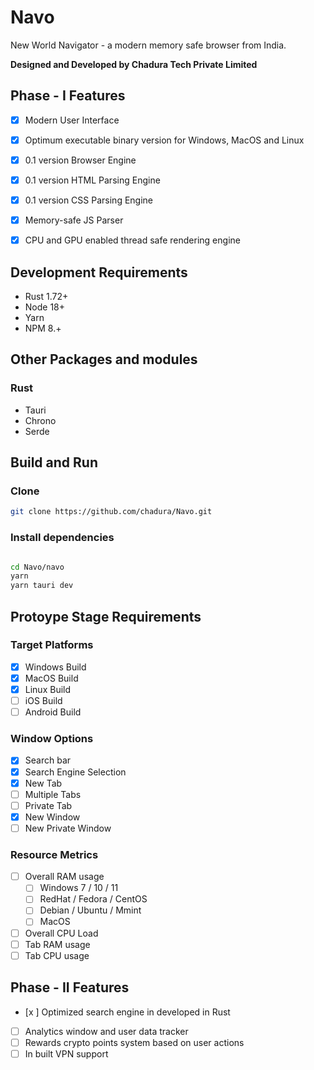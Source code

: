 # Navo
New World Navigator - a modern memory safe browser from India.


**Designed and Developed by Chadura Tech Private Limited**

## Phase - I Features

- [x] Modern User Interface
- [x] Optimum executable binary version for Windows, MacOS and Linux
- [x] 0.1 version Browser Engine
- [x] 0.1 version HTML Parsing Engine
- [x] 0.1 version CSS Parsing  Engine
- [x] Memory-safe JS Parser
- [x] CPU and GPU enabled thread safe rendering engine


## Development Requirements 

- Rust 1.72+
- Node 18+
- Yarn
- NPM 8.+


## Other Packages and modules

### Rust
 - Tauri
 - Chrono
 - Serde


## Build and Run


### Clone 
```sh
git clone https://github.com/chadura/Navo.git
```

### Install dependencies
```sh

cd Navo/navo
yarn
yarn tauri dev
``` 	 



## Protoype Stage Requirements


### Target Platforms

- [x] Windows Build
- [x] MacOS Build
- [x] Linux Build
- [ ] iOS Build
- [ ] Android Build

### Window Options

- [x] Search bar
- [x] Search Engine Selection
- [x] New Tab
- [ ] Multiple Tabs
- [ ] Private Tab
- [x] New Window
- [ ] New Private Window

### Resource Metrics

- [ ] Overall RAM usage
    - [ ] Windows 7 / 10 / 11
    - [ ] RedHat / Fedora / CentOS 
    - [ ] Debian / Ubuntu / Mmint
    - [ ] MacOS

- [ ] Overall CPU Load
- [ ] Tab RAM usage
- [ ] Tab CPU usage

## Phase - II Features

- [x ] Optimized search engine in developed in Rust
- [ ] Analytics window and user data tracker
- [ ] Rewards crypto points system based on user actions
- [ ] In built VPN support
